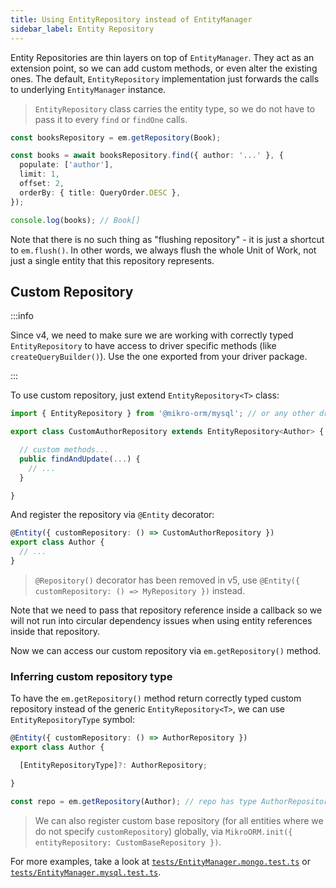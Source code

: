 ```yaml
---
title: Using EntityRepository instead of EntityManager
sidebar_label: Entity Repository
---
```


Entity Repositories are thin layers on top of `EntityManager`. They act as an extension point, so we can add custom methods, or even alter the existing ones. The default, `EntityRepository` implementation just forwards the calls to underlying `EntityManager` instance.

> `EntityRepository` class carries the entity type, so we do not have to pass it to every `find` or `findOne` calls.

```ts
const booksRepository = em.getRepository(Book);

const books = await booksRepository.find({ author: '...' }, {
  populate: ['author'],
  limit: 1,
  offset: 2,
  orderBy: { title: QueryOrder.DESC },
});

console.log(books); // Book[]
```

Note that there is no such thing as "flushing repository" - it is just a shortcut to `em.flush()`. In other words, we always flush the whole Unit of Work, not just a single entity that this repository represents.

## Custom Repository

:::info

Since v4, we need to make sure we are working with correctly typed `EntityRepository` to have access to driver specific methods (like `createQueryBuilder()`). Use the one exported from your driver package.

:::

To use custom repository, just extend `EntityRepository<T>` class:

```ts
import { EntityRepository } from '@mikro-orm/mysql'; // or any other driver package

export class CustomAuthorRepository extends EntityRepository<Author> {

  // custom methods...
  public findAndUpdate(...) {
    // ...
  }

}
```

And register the repository via `@Entity` decorator:

```ts
@Entity({ customRepository: () => CustomAuthorRepository })
export class Author {
  // ...
}
```

> `@Repository()` decorator has been removed in v5, use `@Entity({ customRepository: () => MyRepository })` instead.

Note that we need to pass that repository reference inside a callback so we will not run into circular dependency issues when using entity references inside that repository.

Now we can access our custom repository via `em.getRepository()` method.

### Inferring custom repository type

To have the `em.getRepository()` method return correctly typed custom repository instead of the generic `EntityRepository<T>`, we can use `EntityRepositoryType` symbol:

```ts
@Entity({ customRepository: () => AuthorRepository })
export class Author {

  [EntityRepositoryType]?: AuthorRepository;

}

const repo = em.getRepository(Author); // repo has type AuthorRepository
```

> We can also register custom base repository (for all entities where we do not specify `customRepository`) globally, via `MikroORM.init({ entityRepository: CustomBaseRepository })`.

For more examples, take a look at [`tests/EntityManager.mongo.test.ts`](https://github.com/mikro-orm/mikro-orm/blob/master/tests/EntityManager.mongo.test.ts) or [`tests/EntityManager.mysql.test.ts`](https://github.com/mikro-orm/mikro-orm/blob/master/tests/EntityManager.mysql.test.ts).
